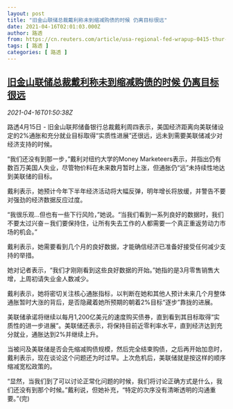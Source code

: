 ```yaml
---
layout: post
title: "旧金山联储总裁戴利称未到缩减购债的时候 仍离目标很远"
date: 2021-04-16T02:01:03.000Z
author: 路透
from: https://cn.reuters.com/article/usa-regional-fed-wrapup-0415-thur-idCNKBS2C305Q
tags: [ 路透 ]
categories: [ 路透 ]
---
```

<!--1618538463000-->
[旧金山联储总裁戴利称未到缩减购债的时候 仍离目标很远](https://cn.reuters.com/article/usa-regional-fed-wrapup-0415-thur-idCNKBS2C305Q)
------

<div>
<div><i>2021-04-16T01:50:38Z</i></div><p>路透4月15日 - 旧金山联邦储备银行总裁戴利周四表示，美国经济距离向美联储设定的2%通胀和充分就业目标取得“实质性进展”还很远，远未到需要美联储减少对经济支持的时候。</p><p>“我们还没有到那一步，”戴利对纽约大学的Money Marketeers表示，并指出仍有数百万美国人失业，尽管物价料在未来数月暂时上涨，但通胀仍“远”未持续性地达到美联储的目标。</p><p>戴利表示，她预计今年下半年经济活动将大幅反弹，明年增长将放缓，并警告不要对强劲的经济数据反应过度。</p><p>“我很乐观…但也有一些下行风险，”她说。“当我们看到一系列良好的数据时，我们不要太过兴奋－我们要保持住，让所有失去工作的人都需要一个真正重返劳动力市场的机会。”</p><p>戴利表示，她需要看到几个月的良好数据，才能确信经济已准备好接受任何减少支持的举措。</p><p>她对记者表示，“我们才刚刚看到这些良好数据的开始。”她指的是3月零售销售大增，上周初请失业金人数减少。</p><p>戴利表示，她将密切关注核心通胀指标，以判断在她和其他人预计未来几个月整体通胀暂时大涨的背后，是否隐藏着她所预期的朝着2%目标“逐步”靠拢的进展。</p><p>美联储承诺将继续以每月1,200亿美元的速度购买债券，直到看到其目标取得“实质性的进一步进展”。美联储还表示，将保持目前近零利率水平，直到经济达到充分就业，通胀达到2%并继续上升。</p><p>当被问及美联储是否会先缩减购债规模，然后完全结束购债，之后再开始加息时，戴利表示，现在谈论这个问题还为时过早。上次危机后，美联储就是按这样的顺序缩减宽松政策的。</p><p>“显然，当我们到了可以讨论正常化问题的时候，我们将讨论正确方式是什么，我们还没有到那个时候。”戴利说，但她补充，“特定的次序没有清晰透明的沟通重要。”(完)</p>
</div>

